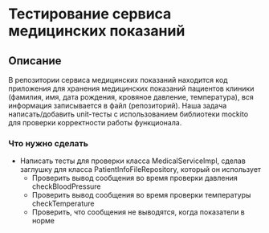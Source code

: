 # Тестирование сервиса медицинских показаний
<h2>Описание</h2>

В репозитории сервиса медицинских показаний находится код приложения для хранения медицинских показаний пациентов клиники (фамилия, имя, дата рождения, кровяное давление, температура), вся информация записывается в файл (репозиторий). Наша задача написать/добавить unit-тесты с использованием библиотеки mockito для проверки корректности работы функционала.

<h3>Что нужно сделать</h3>
<ul>
  <li>Написать тесты для проверки класса MedicalServiceImpl, сделав заглушку для класса PatientInfoFileRepository, который он использует
<ul>
  <li>Проверить вывод сообщения во время проверки давления checkBloodPressure</li>
    <li>Проверить вывод сообщения во время проверки температуры checkTemperature</li>
    <li>Проверить, что сообщения не выводятся, когда показатели в норме</li>
    </ul>
  </li>
</ul>

